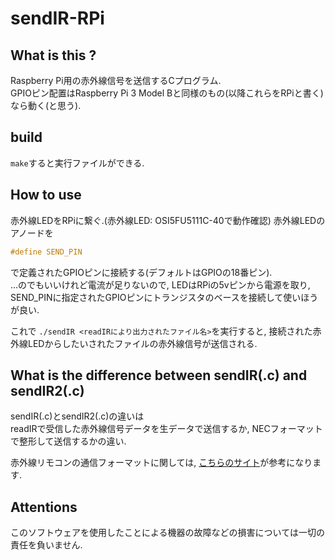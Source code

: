 # sendIR-RPi

## What is this ?
Raspberry Pi用の赤外線信号を送信するCプログラム.  
GPIOピン配置はRaspberry Pi 3 Model Bと同様のもの(以降これらをRPiと書く)なら動く(と思う).

## build
`make`すると実行ファイルができる.

## How to use
赤外線LEDをRPiに繋ぐ.(赤外線LED: OSI5FU5111C-40で動作確認)
赤外線LEDのアノードを
```objectivec
#define SEND_PIN
```
で定義されたGPIOピンに接続する(デフォルトはGPIOの18番ピン).  
...のでもいいけれど電流が足りないので, LEDはRPiの5vピンから電源を取り,  
SEND_PINに指定されたGPIOピンにトランジスタのベースを接続して使いほうが良い.

これで `./sendIR <readIRにより出力されたファイル名>`を実行すると, 接続された赤外線LEDからしたいされたファイルの赤外線信号が送信される.

## What is the difference between sendIR(.c) and sendIR2(.c)

sendIR(.c)とsendIR2(.c)の違いは  
readIRで受信した赤外線信号データを生データで送信するか, NECフォーマットで整形して送信するかの違い.

赤外線リモコンの通信フォーマットに関しては, [こちらのサイト](http://elm-chan.org/docs/ir_format.html)が参考になります.

## Attentions
このソフトウェアを使用したことによる機器の故障などの損害については一切の責任を負いません.